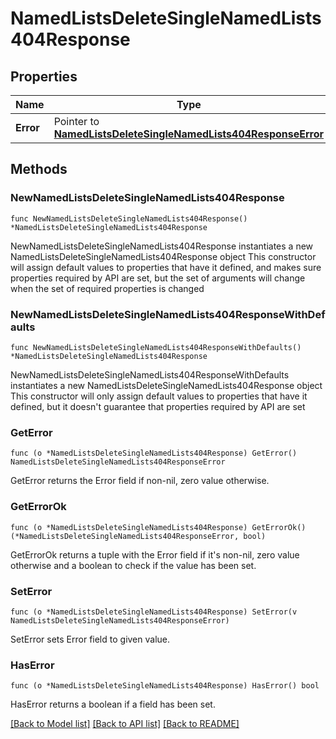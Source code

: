 # NamedListsDeleteSingleNamedLists404Response

## Properties

Name | Type | Description | Notes
------------ | ------------- | ------------- | -------------
**Error** | Pointer to [**NamedListsDeleteSingleNamedLists404ResponseError**](NamedListsDeleteSingleNamedLists404ResponseError.md) |  | [optional] 

## Methods

### NewNamedListsDeleteSingleNamedLists404Response

`func NewNamedListsDeleteSingleNamedLists404Response() *NamedListsDeleteSingleNamedLists404Response`

NewNamedListsDeleteSingleNamedLists404Response instantiates a new NamedListsDeleteSingleNamedLists404Response object
This constructor will assign default values to properties that have it defined,
and makes sure properties required by API are set, but the set of arguments
will change when the set of required properties is changed

### NewNamedListsDeleteSingleNamedLists404ResponseWithDefaults

`func NewNamedListsDeleteSingleNamedLists404ResponseWithDefaults() *NamedListsDeleteSingleNamedLists404Response`

NewNamedListsDeleteSingleNamedLists404ResponseWithDefaults instantiates a new NamedListsDeleteSingleNamedLists404Response object
This constructor will only assign default values to properties that have it defined,
but it doesn't guarantee that properties required by API are set

### GetError

`func (o *NamedListsDeleteSingleNamedLists404Response) GetError() NamedListsDeleteSingleNamedLists404ResponseError`

GetError returns the Error field if non-nil, zero value otherwise.

### GetErrorOk

`func (o *NamedListsDeleteSingleNamedLists404Response) GetErrorOk() (*NamedListsDeleteSingleNamedLists404ResponseError, bool)`

GetErrorOk returns a tuple with the Error field if it's non-nil, zero value otherwise
and a boolean to check if the value has been set.

### SetError

`func (o *NamedListsDeleteSingleNamedLists404Response) SetError(v NamedListsDeleteSingleNamedLists404ResponseError)`

SetError sets Error field to given value.

### HasError

`func (o *NamedListsDeleteSingleNamedLists404Response) HasError() bool`

HasError returns a boolean if a field has been set.


[[Back to Model list]](../README.md#documentation-for-models) [[Back to API list]](../README.md#documentation-for-api-endpoints) [[Back to README]](../README.md)



